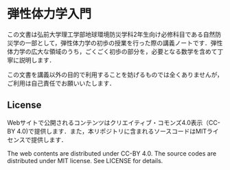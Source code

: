 # 弾性体力学入門

この文書は弘前大学理工学部地球環境防災学科2年生向け必修科目である自然防災学の一部として，弾性体力学の初歩の授業を行った際の講義ノートです．弾性体力学の広大な領域のうち，ごくごく初歩の部分を，必要となる数学を含めて丁寧に説明します．

この文書を講義以外の目的で利用することを妨げるものでは全くありませんが，ご利用は自己責任でお願いいたします．

## License

Webサイトで公開されるコンテンツはクリエイティブ・コモンズ4.0表示（CC-BY 4.0)で提供します．また，本リポジトリに含まれるソースコードはMITライセンスで提供します．

The web contents are distributed under CC-BY 4.0. The source codes are distributed under MIT license. See LICENSE for details. 